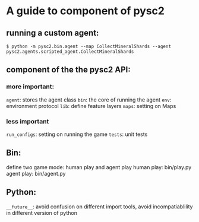 # A guide to component of pysc2 

## running a custom agent:
`$ python -m pysc2.bin.agent --map CollectMineralShards --agent pysc2.agents.scripted_agent.CollectMineralShards`

## component of the the pysc2 API:
### more important:
`agent`: stores the agent class
`bin`: the core of running the agent
`env`: environment protocol
`lib`: define feature layers
`maps`: setting on Maps

### less important
`run_configs`: setting on running the game
`tests`: unit tests

## Bin:
define two game mode: human play and agent play
human play: bin/play.py
agent play: bin/agent.py


## Python:
`__future__`: avoid confusion on different import tools, avoid incompatiablility in different version of python

